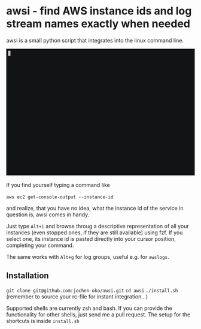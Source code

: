 # awsi - find AWS instance ids and log stream names exactly when needed

awsi is a small python script that integrates into the linux command line.

![Just a gif...](./awsi.gif)


If you find yourself typing a command like

```aws ec2 get-console-output --instance-id```

and realize, that you have no idea, what the instance id of the service in question is, awsi comes in handy.

Just type ```Alt+i``` and browse throug a descriptive representation of all your instances (even stopped ones, if they are still available) using fzf.
If you select one, its instance id is pasted directly into your cursor position, completing your command.


The same works with ```Alt+g``` for log groups, useful e.g. for ```awslogs```.


## Installation
```git clone git@github.com:jochen-oko/awsi.git```
```cd awsi```
```./install.sh``` (remember to source your rc-file for instant integration...)



Supported shells are currently zsh and bash. If you can provide the functionality for other shells, just send me a pull request. The setup for the shortcuts is inside ```install.sh```
